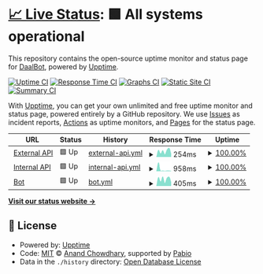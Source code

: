 # [📈 Live Status](https://status.daalbot.xyz): <!--live status--> **🟩 All systems operational**

This repository contains the open-source uptime monitor and status page for [DaalBot](https://daalbot.xyz), powered by [Upptime](https://github.com/upptime/upptime).

[![Uptime CI](https://github.com/DaalBot/upptime/workflows/Uptime%20CI/badge.svg)](https://github.com/DaalBot/upptime/actions?query=workflow%3A%22Uptime+CI%22)
[![Response Time CI](https://github.com/DaalBot/upptime/workflows/Response%20Time%20CI/badge.svg)](https://github.com/DaalBot/upptime/actions?query=workflow%3A%22Response+Time+CI%22)
[![Graphs CI](https://github.com/DaalBot/upptime/workflows/Graphs%20CI/badge.svg)](https://github.com/DaalBot/upptime/actions?query=workflow%3A%22Graphs+CI%22)
[![Static Site CI](https://github.com/DaalBot/upptime/workflows/Static%20Site%20CI/badge.svg)](https://github.com/DaalBot/upptime/actions?query=workflow%3A%22Static+Site+CI%22)
[![Summary CI](https://github.com/DaalBot/upptime/workflows/Summary%20CI/badge.svg)](https://github.com/DaalBot/upptime/actions?query=workflow%3A%22Summary+CI%22)

With [Upptime](https://upptime.js.org), you can get your own unlimited and free uptime monitor and status page, powered entirely by a GitHub repository. We use [Issues](https://github.com/DaalBot/upptime/issues) as incident reports, [Actions](https://github.com/DaalBot/upptime/actions) as uptime monitors, and [Pages](https://status.daalbot.xyz) for the status page.

<!--start: status pages-->
<!-- This summary is generated by Upptime (https://github.com/upptime/upptime) -->
<!-- Do not edit this manually, your changes will be overwritten -->
<!-- prettier-ignore -->
| URL | Status | History | Response Time | Uptime |
| --- | ------ | ------- | ------------- | ------ |
| <img alt="" src="https://icons.duckduckgo.com/ip3/api.daalbot.xyz.ico" height="13"> [External API](https://api.daalbot.xyz/ping) | 🟩 Up | [external-api.yml](https://github.com/DaalBot/upptime/commits/HEAD/history/external-api.yml) | <details><summary><img alt="Response time graph" src="./graphs/external-api/response-time-week.png" height="20"> 254ms</summary><br><a href="https://status.daalbot.xyz/history/external-api"><img alt="Response time 315" src="https://img.shields.io/endpoint?url=https%3A%2F%2Fraw.githubusercontent.com%2FDaalBot%2Fupptime%2FHEAD%2Fapi%2Fexternal-api%2Fresponse-time.json"></a><br><a href="https://status.daalbot.xyz/history/external-api"><img alt="24-hour response time 142" src="https://img.shields.io/endpoint?url=https%3A%2F%2Fraw.githubusercontent.com%2FDaalBot%2Fupptime%2FHEAD%2Fapi%2Fexternal-api%2Fresponse-time-day.json"></a><br><a href="https://status.daalbot.xyz/history/external-api"><img alt="7-day response time 254" src="https://img.shields.io/endpoint?url=https%3A%2F%2Fraw.githubusercontent.com%2FDaalBot%2Fupptime%2FHEAD%2Fapi%2Fexternal-api%2Fresponse-time-week.json"></a><br><a href="https://status.daalbot.xyz/history/external-api"><img alt="30-day response time 814" src="https://img.shields.io/endpoint?url=https%3A%2F%2Fraw.githubusercontent.com%2FDaalBot%2Fupptime%2FHEAD%2Fapi%2Fexternal-api%2Fresponse-time-month.json"></a><br><a href="https://status.daalbot.xyz/history/external-api"><img alt="1-year response time 309" src="https://img.shields.io/endpoint?url=https%3A%2F%2Fraw.githubusercontent.com%2FDaalBot%2Fupptime%2FHEAD%2Fapi%2Fexternal-api%2Fresponse-time-year.json"></a></details> | <details><summary><a href="https://status.daalbot.xyz/history/external-api">100.00%</a></summary><a href="https://status.daalbot.xyz/history/external-api"><img alt="All-time uptime 99.71%" src="https://img.shields.io/endpoint?url=https%3A%2F%2Fraw.githubusercontent.com%2FDaalBot%2Fupptime%2FHEAD%2Fapi%2Fexternal-api%2Fuptime.json"></a><br><a href="https://status.daalbot.xyz/history/external-api"><img alt="24-hour uptime 100.00%" src="https://img.shields.io/endpoint?url=https%3A%2F%2Fraw.githubusercontent.com%2FDaalBot%2Fupptime%2FHEAD%2Fapi%2Fexternal-api%2Fuptime-day.json"></a><br><a href="https://status.daalbot.xyz/history/external-api"><img alt="7-day uptime 100.00%" src="https://img.shields.io/endpoint?url=https%3A%2F%2Fraw.githubusercontent.com%2FDaalBot%2Fupptime%2FHEAD%2Fapi%2Fexternal-api%2Fuptime-week.json"></a><br><a href="https://status.daalbot.xyz/history/external-api"><img alt="30-day uptime 99.51%" src="https://img.shields.io/endpoint?url=https%3A%2F%2Fraw.githubusercontent.com%2FDaalBot%2Fupptime%2FHEAD%2Fapi%2Fexternal-api%2Fuptime-month.json"></a><br><a href="https://status.daalbot.xyz/history/external-api"><img alt="1-year uptime 99.72%" src="https://img.shields.io/endpoint?url=https%3A%2F%2Fraw.githubusercontent.com%2FDaalBot%2Fupptime%2FHEAD%2Fapi%2Fexternal-api%2Fuptime-year.json"></a></details>
| <img alt="" src="https://icons.duckduckgo.com/ip3/bot.daalbot.xyz.ico" height="13"> [Internal API](https://bot.daalbot.xyz/get/test/ping) | 🟩 Up | [internal-api.yml](https://github.com/DaalBot/upptime/commits/HEAD/history/internal-api.yml) | <details><summary><img alt="Response time graph" src="./graphs/internal-api/response-time-week.png" height="20"> 958ms</summary><br><a href="https://status.daalbot.xyz/history/internal-api"><img alt="Response time 266" src="https://img.shields.io/endpoint?url=https%3A%2F%2Fraw.githubusercontent.com%2FDaalBot%2Fupptime%2FHEAD%2Fapi%2Finternal-api%2Fresponse-time.json"></a><br><a href="https://status.daalbot.xyz/history/internal-api"><img alt="24-hour response time 151" src="https://img.shields.io/endpoint?url=https%3A%2F%2Fraw.githubusercontent.com%2FDaalBot%2Fupptime%2FHEAD%2Fapi%2Finternal-api%2Fresponse-time-day.json"></a><br><a href="https://status.daalbot.xyz/history/internal-api"><img alt="7-day response time 958" src="https://img.shields.io/endpoint?url=https%3A%2F%2Fraw.githubusercontent.com%2FDaalBot%2Fupptime%2FHEAD%2Fapi%2Finternal-api%2Fresponse-time-week.json"></a><br><a href="https://status.daalbot.xyz/history/internal-api"><img alt="30-day response time 941" src="https://img.shields.io/endpoint?url=https%3A%2F%2Fraw.githubusercontent.com%2FDaalBot%2Fupptime%2FHEAD%2Fapi%2Finternal-api%2Fresponse-time-month.json"></a><br><a href="https://status.daalbot.xyz/history/internal-api"><img alt="1-year response time 270" src="https://img.shields.io/endpoint?url=https%3A%2F%2Fraw.githubusercontent.com%2FDaalBot%2Fupptime%2FHEAD%2Fapi%2Finternal-api%2Fresponse-time-year.json"></a></details> | <details><summary><a href="https://status.daalbot.xyz/history/internal-api">100.00%</a></summary><a href="https://status.daalbot.xyz/history/internal-api"><img alt="All-time uptime 99.79%" src="https://img.shields.io/endpoint?url=https%3A%2F%2Fraw.githubusercontent.com%2FDaalBot%2Fupptime%2FHEAD%2Fapi%2Finternal-api%2Fuptime.json"></a><br><a href="https://status.daalbot.xyz/history/internal-api"><img alt="24-hour uptime 100.00%" src="https://img.shields.io/endpoint?url=https%3A%2F%2Fraw.githubusercontent.com%2FDaalBot%2Fupptime%2FHEAD%2Fapi%2Finternal-api%2Fuptime-day.json"></a><br><a href="https://status.daalbot.xyz/history/internal-api"><img alt="7-day uptime 100.00%" src="https://img.shields.io/endpoint?url=https%3A%2F%2Fraw.githubusercontent.com%2FDaalBot%2Fupptime%2FHEAD%2Fapi%2Finternal-api%2Fuptime-week.json"></a><br><a href="https://status.daalbot.xyz/history/internal-api"><img alt="30-day uptime 99.52%" src="https://img.shields.io/endpoint?url=https%3A%2F%2Fraw.githubusercontent.com%2FDaalBot%2Fupptime%2FHEAD%2Fapi%2Finternal-api%2Fuptime-month.json"></a><br><a href="https://status.daalbot.xyz/history/internal-api"><img alt="1-year uptime 99.78%" src="https://img.shields.io/endpoint?url=https%3A%2F%2Fraw.githubusercontent.com%2FDaalBot%2Fupptime%2FHEAD%2Fapi%2Finternal-api%2Fuptime-year.json"></a></details>
| <img alt="" src="https://icons.duckduckgo.com/ip3/discord.daalbot.xyz.ico" height="13"> [Bot](http://discord.daalbot.xyz/api/ping) | 🟩 Up | [bot.yml](https://github.com/DaalBot/upptime/commits/HEAD/history/bot.yml) | <details><summary><img alt="Response time graph" src="./graphs/bot/response-time-week.png" height="20"> 405ms</summary><br><a href="https://status.daalbot.xyz/history/bot"><img alt="Response time 239" src="https://img.shields.io/endpoint?url=https%3A%2F%2Fraw.githubusercontent.com%2FDaalBot%2Fupptime%2FHEAD%2Fapi%2Fbot%2Fresponse-time.json"></a><br><a href="https://status.daalbot.xyz/history/bot"><img alt="24-hour response time 227" src="https://img.shields.io/endpoint?url=https%3A%2F%2Fraw.githubusercontent.com%2FDaalBot%2Fupptime%2FHEAD%2Fapi%2Fbot%2Fresponse-time-day.json"></a><br><a href="https://status.daalbot.xyz/history/bot"><img alt="7-day response time 405" src="https://img.shields.io/endpoint?url=https%3A%2F%2Fraw.githubusercontent.com%2FDaalBot%2Fupptime%2FHEAD%2Fapi%2Fbot%2Fresponse-time-week.json"></a><br><a href="https://status.daalbot.xyz/history/bot"><img alt="30-day response time 919" src="https://img.shields.io/endpoint?url=https%3A%2F%2Fraw.githubusercontent.com%2FDaalBot%2Fupptime%2FHEAD%2Fapi%2Fbot%2Fresponse-time-month.json"></a><br><a href="https://status.daalbot.xyz/history/bot"><img alt="1-year response time 248" src="https://img.shields.io/endpoint?url=https%3A%2F%2Fraw.githubusercontent.com%2FDaalBot%2Fupptime%2FHEAD%2Fapi%2Fbot%2Fresponse-time-year.json"></a></details> | <details><summary><a href="https://status.daalbot.xyz/history/bot">100.00%</a></summary><a href="https://status.daalbot.xyz/history/bot"><img alt="All-time uptime 99.76%" src="https://img.shields.io/endpoint?url=https%3A%2F%2Fraw.githubusercontent.com%2FDaalBot%2Fupptime%2FHEAD%2Fapi%2Fbot%2Fuptime.json"></a><br><a href="https://status.daalbot.xyz/history/bot"><img alt="24-hour uptime 100.00%" src="https://img.shields.io/endpoint?url=https%3A%2F%2Fraw.githubusercontent.com%2FDaalBot%2Fupptime%2FHEAD%2Fapi%2Fbot%2Fuptime-day.json"></a><br><a href="https://status.daalbot.xyz/history/bot"><img alt="7-day uptime 100.00%" src="https://img.shields.io/endpoint?url=https%3A%2F%2Fraw.githubusercontent.com%2FDaalBot%2Fupptime%2FHEAD%2Fapi%2Fbot%2Fuptime-week.json"></a><br><a href="https://status.daalbot.xyz/history/bot"><img alt="30-day uptime 99.52%" src="https://img.shields.io/endpoint?url=https%3A%2F%2Fraw.githubusercontent.com%2FDaalBot%2Fupptime%2FHEAD%2Fapi%2Fbot%2Fuptime-month.json"></a><br><a href="https://status.daalbot.xyz/history/bot"><img alt="1-year uptime 99.77%" src="https://img.shields.io/endpoint?url=https%3A%2F%2Fraw.githubusercontent.com%2FDaalBot%2Fupptime%2FHEAD%2Fapi%2Fbot%2Fuptime-year.json"></a></details>

<!--end: status pages-->

[**Visit our status website →**](https://status.daalbot.xyz)

## 📄 License

- Powered by: [Upptime](https://github.com/upptime/upptime)
- Code: [MIT](./LICENSE) © [Anand Chowdhary](https://anandchowdhary.com), supported by [Pabio](https://pabio.com)
- Data in the `./history` directory: [Open Database License](https://opendatacommons.org/licenses/odbl/1-0/)
